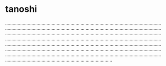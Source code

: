 # tanoshi
.........................................................................................................................................................................................................................................................................................................................................................................................................................................................................................................................................................................................................................................................................................................................................................................................................................................................................................................................................................................................
